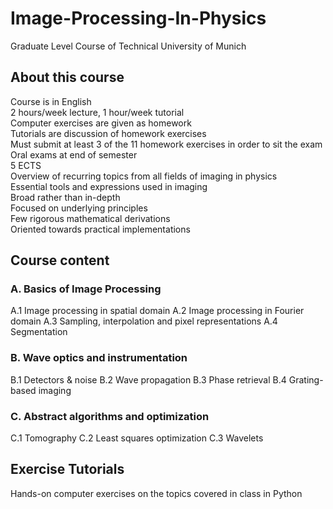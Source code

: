# Image-Processing-In-Physics
Graduate Level Course of Technical University of Munich
## About this course
 Course is in English  
 2 hours/week lecture, 1 hour/week tutorial  
 Computer exercises are given as homework  
 Tutorials are discussion of homework exercises  
 Must submit at least 3 of the 11 homework exercises in order to sit the exam  
 Oral exams at end of semester  
 5 ECTS  
 Overview of recurring topics from all fields of imaging in physics  
 Essential tools and expressions used in imaging  
 Broad rather than in-depth  
 Focused on underlying principles  
 Few rigorous mathematical derivations  
 Oriented towards practical implementations  
## Course content
 ### A. Basics of Image Processing
 A.1 Image processing in spatial domain
 A.2 Image processing in Fourier domain
 A.3 Sampling, interpolation and pixel representations
 A.4 Segmentation
 ### B.	Wave	optics	and	instrumentation
 B.1	Detectors	&	noise
 B.2	Wave	propagation
 B.3	Phase	retrieval
 B.4	Grating-based	imaging
 ### C.	Abstract	algorithms	and	optimization
 C.1	Tomography
 C.2	Least	squares	optimization
 C.3	Wavelets
## Exercise Tutorials
 Hands-on computer exercises on the topics covered in class in Python
